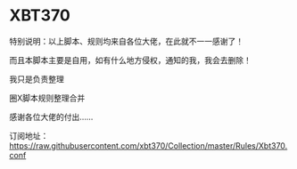 # XBT370

特别说明：以上脚本、规则均来自各位大佬，在此就不一一感谢了！

而且本脚本主要是自用，如有什么地方侵权，通知的我，我会去删除！

我只是负责整理

圈X脚本规则整理合并

感谢各位大佬的付出……

订阅地址：https://raw.githubusercontent.com/xbt370/Collection/master/Rules/Xbt370.conf
